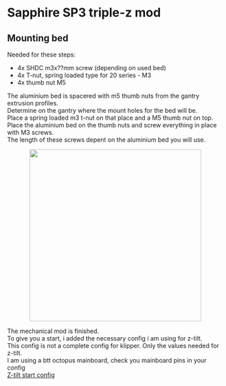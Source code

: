 # Sapphire SP3 triple-z mod

## Mounting bed
Needed for these steps: <br>
- 4x SHDC m3x??mm screw (depending on used bed)<br>
- 4x T-nut, spring loaded type for 20 series - M3 <br>
- 4x thumb nut M5 <br>

The aluminium bed is spacered with m5 thumb nuts from the gantry extrusion profiles. <br>
Determine on the gantry where the mount holes for the bed will be. <br>
Place a spring loaded m3 t-nut on that place and a M5 thumb nut on top. <br>
Place the aluminium bed on the thumb nuts and screw everything in place with M3 screws. <br>
The length of these screws depent on the aluminium bed you will use.

<p align="center">
  <img width="400" src="../pictures/20240226_180537.jpg">
</p>

The mechanical mod is finished. <br>
To give you a start, i added the necessary config i am using for z-tilt. <br>
This config is not a complete config for klipper. Only the values needed for z-tilt. <br>
I am using a btt octopus mainboard, check you mainboard pins in your config <br>
<a href="../klipper_config/z_stepper.md">Z-tilt start config</a>
